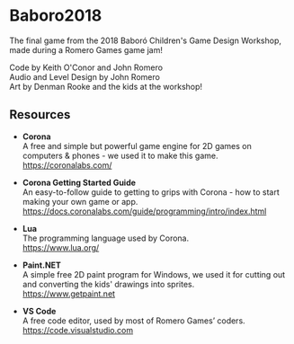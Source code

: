 # Baboro2018
The final game from the 2018 Baboró Children's Game Design Workshop, made during a Romero Games game jam!

Code by Keith O'Conor and John Romero<br />
Audio and Level Design by John Romero<br />
Art by Denman Rooke and the kids at the workshop!

## Resources

* **Corona**<br />
A free and simple but powerful game engine for 2D games on computers & phones - we used it to make this game.<br />
https://coronalabs.com/

* **Corona Getting Started Guide**<br />
An easy-to-follow guide to getting to grips with Corona - how to start making your own game or app.<br />
https://docs.coronalabs.com/guide/programming/intro/index.html

* **Lua**<br />
The programming language used by Corona.<br />
https://www.lua.org/

* **Paint.<i></i>NET**<br />
A simple free 2D paint program for Windows, we used it for cutting out and converting the kids' drawings into sprites.<br />
https://www.getpaint.net

* **VS Code**<br />
A free code editor, used by most of Romero Games’ coders.<br />
https://code.visualstudio.com

